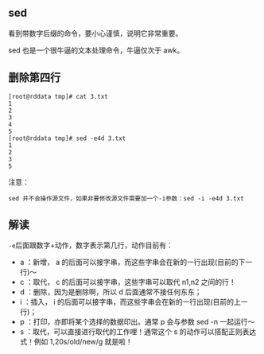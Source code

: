## sed
看到带数字后缀的命令，要小心谨慎，说明它非常重要。

sed 也是一个很牛逼的文本处理命令，牛逼仅次于 awk。

## 删除第四行
```
[root@rddata tmp]# cat 3.txt
1
2
3
4
5
[root@rddata tmp]# sed -e4d 3.txt
1
2
3
5
```
注意：
```
sed 并不会操作源文件，如果非要修改源文件需要加一个-i参数：sed -i -e4d 3.txt
```


## 解读
`-e`后面跟数字+动作，数字表示第几行，动作目前有：
* a ：新增， a 的后面可以接字串，而这些字串会在新的一行出现(目前的下一行)～
* c ：取代， c 的后面可以接字串，这些字串可以取代 n1,n2 之间的行！
* d ：删除，因为是删除啊，所以 d 后面通常不接任何东东；
* i ：插入， i 的后面可以接字串，而这些字串会在新的一行出现(目前的上一行)；
* p ：打印，亦即将某个选择的数据印出。通常 p 会与参数 sed -n 一起运行～
* s ：取代，可以直接进行取代的工作哩！通常这个 s 的动作可以搭配正则表达式！例如 1,20s/old/new/g 就是啦！
